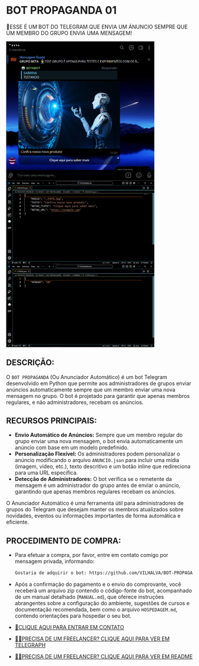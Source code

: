 # BOT PROPAGANDA 01
🛑ESSE É UM BOT DO TELEGRAM QUE ENVIA UM ÁNUNCIO SEMPRE QUE UM MEMBRO DO GRUPO ENVIA UMA MENSAGEM!

<img src="./IMAGENS/FOTO_1.png" align="center" width="400"> <br>
<img src="./IMAGENS/FOTO_2.png" align="center" width="400"> <br>
<img src="./IMAGENS/FOTO_3.png" align="center" width="400"> <br>

## DESCRIÇÃO:
O `BOT PROPAGANDA` (Ou Anunciador Automático) é um bot Telegram desenvolvido em Python que permite aos administradores de grupos enviar anúncios automaticamente sempre que um membro enviar uma nova mensagem no grupo. O bot é projetado para garantir que apenas membros regulares, e não administradores, recebam os anúncios.

## RECURSOS PRINCIPAIS:
- **Envio Automático de Anúncios:** Sempre que um membro regular do grupo enviar uma nova mensagem, o bot envia automaticamente um anúncio com base em um modelo predefinido.
- **Personalização Flexível:** Os administradores podem personalizar o anúncio modificando o arquivo `ANUNCIO.json` para incluir uma mídia (imagem, vídeo, etc.), texto descritivo e um botão inline que redireciona para uma URL específica.
- **Detecção de Administradores:** O bot verifica se o remetente da mensagem é um administrador do grupo antes de enviar o anúncio, garantindo que apenas membros regulares recebam os anúncios.

O Anunciador Automático é uma ferramenta útil para administradores de grupos do Telegram que desejam manter os membros atualizados sobre novidades, eventos ou informações importantes de forma automática e eficiente.

## PROCEDIMENTO DE COMPRA:
- Para efetuar a compra, por favor, entre em contato comigo por mensagem privada, informando:
    ```bash
    Gostaria de adquirir o bot: https://github.com/VILHALVA/BOT-PROPAGANDA-01
    ```

- Após a confirmação do pagamento e o envio do comprovante, você receberá um arquivo zip contendo o código-fonte do bot, acompanhado de um manual detalhado (`MANUAL.md`), que oferece instruções abrangentes sobre a configuração do ambiente, sugestões de cursos e documentação recomendada, bem como o arquivo `HOSPEDAGEM.md`, contendo orientações para hospedar o seu bot.

- [🤑CLIQUE AQUI PARA ENTRAR EM CONTATO](https://t.me/VILHALVA100)
- [🧑‍💻PRECISA DE UM FREELANCER? CLIQUE AQUI PARA VER EM TELEGRAPH](https://telegra.ph/FREELANCER-10-19-9)
- [🧑‍💻PRECISA DE UM FREELANCER? CLIQUE AQUI PARA VER EM README](https://github.com/VILHALVA/VILHALVA/blob/main/FREELANCER/README.md)

